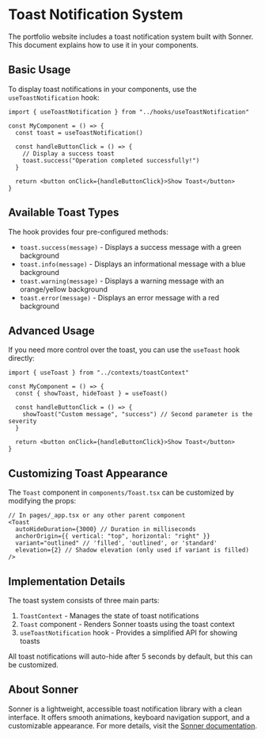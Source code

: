 # Toast Notification System

The portfolio website includes a toast notification system built with Sonner.
This document explains how to use it in your components.

## Basic Usage

To display toast notifications in your components, use the
`useToastNotification` hook:

```tsx
import { useToastNotification } from "../hooks/useToastNotification"

const MyComponent = () => {
  const toast = useToastNotification()

  const handleButtonClick = () => {
    // Display a success toast
    toast.success("Operation completed successfully!")
  }

  return <button onClick={handleButtonClick}>Show Toast</button>
}
```

## Available Toast Types

The hook provides four pre-configured methods:

- `toast.success(message)` - Displays a success message with a green background
- `toast.info(message)` - Displays an informational message with a blue background
- `toast.warning(message)` - Displays a warning message with an orange/yellow background
- `toast.error(message)` - Displays an error message with a red background

## Advanced Usage

If you need more control over the toast, you can use the `useToast` hook directly:

```tsx
import { useToast } from "../contexts/toastContext"

const MyComponent = () => {
  const { showToast, hideToast } = useToast()

  const handleButtonClick = () => {
    showToast("Custom message", "success") // Second parameter is the severity
  }

  return <button onClick={handleButtonClick}>Show Toast</button>
}
```

## Customizing Toast Appearance

The `Toast` component in `components/Toast.tsx` can be customized by modifying
the props:

```tsx
// In pages/_app.tsx or any other parent component
<Toast
  autoHideDuration={3000} // Duration in milliseconds
  anchorOrigin={{ vertical: "top", horizontal: "right" }}
  variant="outlined" // 'filled', 'outlined', or 'standard'
  elevation={2} // Shadow elevation (only used if variant is filled)
/>
```

## Implementation Details

The toast system consists of three main parts:

1. `ToastContext` - Manages the state of toast notifications
2. `Toast` component - Renders Sonner toasts using the toast context
3. `useToastNotification` hook - Provides a simplified API for showing toasts

All toast notifications will auto-hide after 5 seconds by default, but this can
be customized.

## About Sonner

Sonner is a lightweight, accessible toast notification library with a clean interface.
It offers smooth animations, keyboard navigation support, and a customizable appearance.
For more details, visit the [Sonner documentation](https://sonner.emilkowal.ski/).

